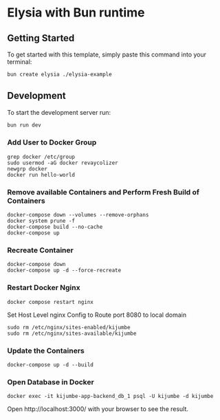 # Elysia with Bun runtime

## Getting Started
To get started with this template, simply paste this command into your terminal:
```bash
bun create elysia ./elysia-example
```

## Development
To start the development server run:
```bash
bun run dev
```
### Add User to Docker Group
```
grep docker /etc/group
sudo usermod -aG docker revaycolizer
newgrp docker
docker run hello-world
```
### Remove available Containers and Perform Fresh Build of Containers
``` 
docker-compose down --volumes --remove-orphans
docker system prune -f
docker-compose build --no-cache
docker-compose up

```
### Recreate Container
```
docker-compose down
docker-compose up -d --force-recreate
```
### Restart Docker Nginx
``` 
docker compose restart nginx
```
Set Host Level nginx Config to Route port 8080 to local domain
``` 
sudo rm /etc/nginx/sites-enabled/kijumbe
sudo rm /etc/nginx/sites-available/kijumbe
```

### Update the Containers
``` 
docker-compose up -d --build
```
### Open Database in Docker
``` 
docker exec -it kijumbe-app-backend_db_1 psql -U kijumbe -d kijumbe

```
Open http://localhost:3000/ with your browser to see the result.